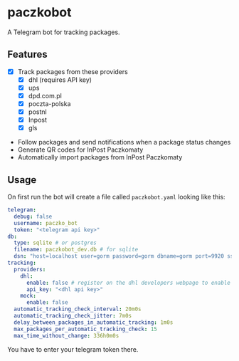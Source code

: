 # paczkobot

A Telegram bot for tracking packages.



## Features
- [x] Track packages from these providers
  - [x] dhl (requires API key)
  - [x] ups 
  - [x] dpd.com.pl
  - [x] poczta-polska
  - [x] postnl
  - [x] Inpost
  - [x] gls
- Follow packages and send notifications when a package status changes
- Generate QR codes for InPost Paczkomaty
- Automatically import packages from InPost Paczkomaty

## Usage

On first run the bot will create a file called `paczkobot.yaml` looking like this:

```yaml
telegram:
  debug: false
  username: paczko_bot
  token: "<telegram api key>"
db:
  type: sqlite # or postgres
  filename: paczkobot_dev.db # for sqlite
  dsn: "host=localhost user=gorm password=gorm dbname=gorm port=9920 sslmode=disable TimeZone=Europe/Warsaw" # for postgres
tracking:
  providers:
    dhl:
      enable: false # register on the dhl developers webpage to enable
      api_key: "<dhl api key>"
    mock:
      enable: false
  automatic_tracking_check_interval: 20m0s
  automatic_tracking_check_jitter: 7m0s
  delay_between_packages_in_automatic_tracking: 1m0s
  max_packages_per_automatic_tracking_check: 15
  max_time_without_change: 336h0m0s

```

You have to enter your telegram token there.
